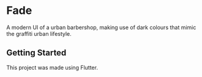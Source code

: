 # Fade

A modern UI of a urban barbershop, making use of dark colours that mimic the graffiti urban lifestyle.

## Getting Started

This project was made using Flutter.
